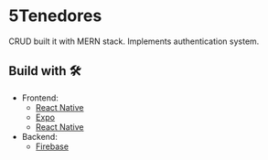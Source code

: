# 5Tenedores
CRUD built it with MERN stack. Implements authentication system. 

## Build with 🛠️
* Frontend:  
  - [React Native](https://reactnative.dev/) 
  - [Expo](https://expo.dev/)  
  - [React Native](https://reactnativeelements.com/) 
* Backend:  
  - [Firebase](https://firebase.google.com/) 
